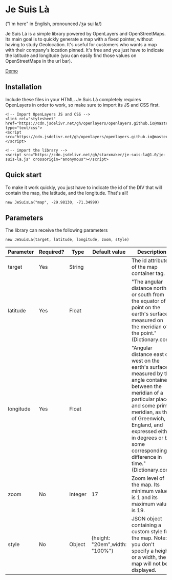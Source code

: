 # Je Suis Là

("I'm here" in English, pronounced /ʒə sɥi la/)

Je Suis Là is a simple library powered by OpenLayers and OpenStreetMaps. Its main goal is to quickly generate a map with a fixed pointer, without having to study Geolocation. It's useful for customers who wants a map with their company's location pinned. It's free and you just have to indicate the latitude and longitude (you can easily find those values on OpenStreetMaps in the url bar).

[Demo](https://starxmaker.github.io/je-suis-la)

## Installation

Include these files in your HTML. Je Suis Là completely requires OpenLayers in order to work, so make sure to import its JS and CSS first.

```
<!-- Import OpenLayers JS and CSS -->
<link rel="stylesheet" href="https://cdn.jsdelivr.net/gh/openlayers/openlayers.github.io@master/en/v6.4.3/css/ol.css" type="text/css">
<script src="https://cdn.jsdelivr.net/gh/openlayers/openlayers.github.io@master/en/v6.4.3/build/ol.js"></script>

<!-- import the library -->
<script src="https://cdn.jsdelivr.net/gh/starxmaker/je-suis-la@1.0/je-suis-la.js" crossorigin="anonymous"></script>
```

## Quick start

To make it work quickly, you just have to indicate the id of the DIV that will contain the map, the latitude, and the longitude. That's all!
```
new JeSuisLa("map", -29.98130, -71.34999)
```

## Parameters

The library can receive the following parameters
```
new JeSuisLa(target, latitude, longitude, zoom, style)
```

| Parameter        | Required? | Type             | Default value | Description                               |
|------------------|-----------|------------------|---------------|-------------------------------------------|
| target           | Yes       | String           |               | The id attribute of the map container tag.|
| latitude         | Yes       | Float            |               | "The angular distance north or south from the equator of a point on the earth's surface, measured on the meridian of the point." (Dictionary.com)|
| longitude        | Yes       | Float            |               | "Angular distance east or west on the earth's surface, measured by the angle contained between the meridian of a particular place and some prime meridian, as that of Greenwich, England, and expressed either in degrees or by some corresponding difference in time." (Dictionary.com) |
|zoom              | No        | Integer          | 17            | Zoom level of the map. Its minimum value is 1 and its maximum value is 19. |
| style            | No          | Object         |{height: "20em",width: "100%"} | JSON object containing a custom style for the map. Note: if you don't specify a height or a width, the map will not be displayed. |

